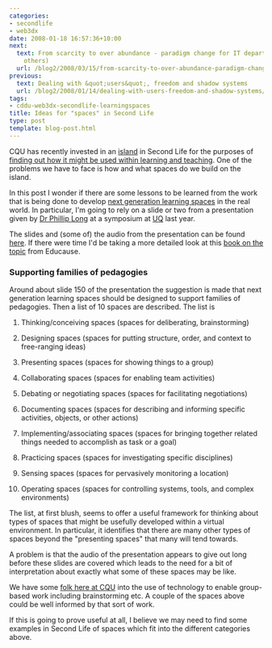 ```yaml
---
categories:
- secondlife
- web3dx
date: 2008-01-18 16:57:36+10:00
next:
  text: From scarcity to over abundance - paradigm change for IT departments (and
    others)
  url: /blog2/2008/03/15/from-scarcity-to-over-abundance-paradigm-change-for-it-departments-and-others/
previous:
  text: Dealing with &quot;users&quot;, freedom and shadow systems
  url: /blog2/2008/01/14/dealing-with-users-freedom-and-shadow-systems/
tags:
- cddu-web3dx-secondlife-learningspaces
title: Ideas for "spaces" in Second Life
type: post
template: blog-post.html
---
```

CQU has recently invested in an [island](http://cq-pan.cqu.edu.au/david-jones/blog/?p=157) in Second Life for the purposes of [finding out how it might be used within learning and teaching](http://cddu.cqu.edu.au/index.php/Web3D_Exchange_Project). One of the problems we have to face is how and what spaces do we build on the island.

In this post I wonder if there are some lessons to be learned from the work that is being done to develop [next generation learning spaces](http://www.educause.edu/LearningSpaces) in the real world. In particular, I'm going to rely on a slide or two from a presentation given by [Dr Phillip Long](http://web.mit.edu/longpd/www/longpd.htm) at a symposium at [UQ](http://www.uq.edu.au/) last year.

The slides and (some of) the audio from the presentation can be found [here](http://www.uq.edu.au/nextgenerationlearningspace/presentations). If there were time I'd be taking a more detailed look at this [book on the topic](http://www.educause.edu/LearningSpaces) from Educause.

### Supporting families of pedagogies

Around about slide 150 of the presentation the suggestion is made that next generation learning spaces should be designed to support families of pedagogies. Then a list of 10 spaces are described. The list is

1. Thinking/conceiving spaces (spaces for deliberating, brainstorming)  
    
2. Designing spaces (spaces for putting structure, order, and context to free-ranging ideas)
3. Presenting spaces (spaces for showing things to a group)
4. Collaborating spaces (spaces for enabling team activities)
5. Debating or negotiating spaces (spaces for facilitating negotiations)
6. Documenting spaces (spaces for describing and informing specific activities, objects, or other actions)
7. Implementing/associating spaces (spaces for bringing together related things needed to accomplish as task or a goal)
8. Practicing spaces (spaces for investigating specific disciplines)
9. Sensing spaces (spaces for pervasively monitoring a location)
10. Operating spaces (spaces for controlling systems, tools, and complex environments)

The list, at first blush, seems to offer a useful framework for thinking about types of spaces that might be usefully developed within a virtual environment. In particular, it identifies that there are many other types of spaces beyond the "presenting spaces" that many will tend towards.

A problem is that the audio of the presentation appears to give out long before these slides are covered which leads to the need for a bit of interpretation about exactly what some of these spaces may be like.

We have some [folk here at CQU](http://gss.cqu.edu.au/) into the use of technology to enable group-based work including brainstorming etc. A couple of the spaces above could be well informed by that sort of work.

If this is going to prove useful at all, I believe we may need to find some examples in Second Life of spaces which fit into the different categories above.